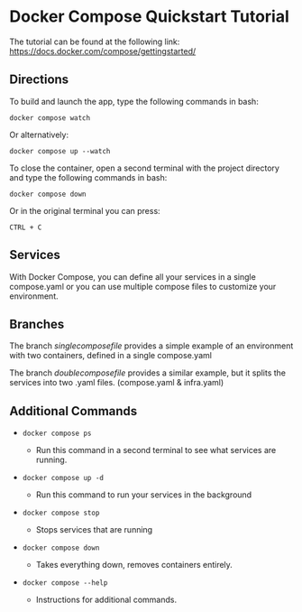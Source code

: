 # Docker Compose Quickstart Tutorial
The tutorial can be found at the following link:
https://docs.docker.com/compose/gettingstarted/

## Directions

To build and launch the app, type the following commands in bash:

`docker compose watch`

Or alternatively:

`docker compose up --watch`

To close the container, open a second terminal with the project directory and type the following commands in bash:

`docker compose down`

Or in the original terminal you can press:

`CTRL + C`

## Services

With Docker Compose, you can define all your services in a single compose.yaml or you can use multiple compose files to customize your environment.

## Branches

The branch *singlecomposefile* provides a simple example of an environment with two containers, defined in a single compose.yaml

The branch *doublecomposefile* provides a similar example, but it splits the services into two .yaml files. (compose.yaml & infra.yaml)

## Additional Commands

- `docker compose ps`
    - Run this command in a second terminal to see what services are running.

- `docker compose up -d`
    - Run this command to run your services in the background

- `docker compose stop`
    - Stops services that are running

- `docker compose down`
    - Takes everything down, removes containers entirely.

- `docker compose --help`
    - Instructions for additional commands.